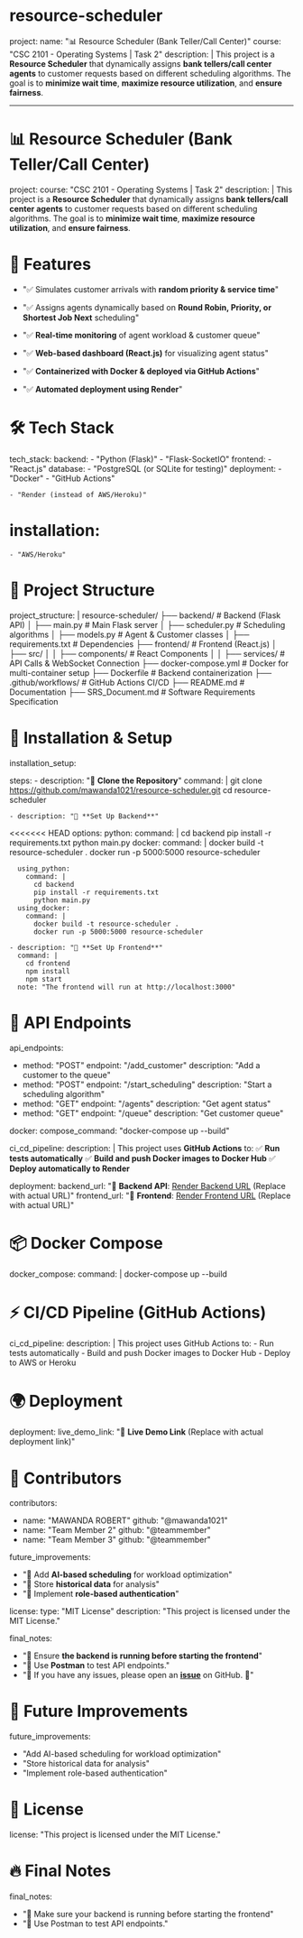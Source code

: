 
# resource-scheduler
project:
  name: "📊 Resource Scheduler (Bank Teller/Call Center)"
  course: "CSC 2101 - Operating Systems | Task 2"
  description: |
    This project is a **Resource Scheduler** that dynamically assigns **bank tellers/call center agents** 
    to customer requests based on different scheduling algorithms.
    The goal is to **minimize wait time**, **maximize resource utilization**, and **ensure fairness**.


---
# 📊 Resource Scheduler (Bank Teller/Call Center)

project:
  course: "CSC 2101 - Operating Systems | Task 2"
  description: |
    This project is a **Resource Scheduler** that dynamically assigns **bank tellers/call center agents** to customer requests based on different scheduling algorithms.
    The goal is to **minimize wait time**, **maximize resource utilization**, and **ensure fairness**.

# 🧩 Features

  - "✅ Simulates customer arrivals with **random priority & service time**"
  - "✅ Assigns agents dynamically based on **Round Robin, Priority, or Shortest Job Next** scheduling"
  - "✅ **Real-time monitoring** of agent workload & customer queue"
  - "✅ **Web-based dashboard (React.js)** for visualizing agent status"
  - "✅ **Containerized with Docker & deployed via GitHub Actions**"

  - "✅ **Automated deployment using Render**"



# 🛠 Tech Stack

tech_stack:
  backend:
    - "Python (Flask)"
    - "Flask-SocketIO"
  frontend:
    - "React.js"
  database:
    - "PostgreSQL (or SQLite for testing)"
  deployment:
    - "Docker"
    - "GitHub Actions"

    - "Render (instead of AWS/Heroku)"


installation:
=======
    - "AWS/Heroku"

# 📂 Project Structure
project_structure: |
  resource-scheduler/
  ├── backend/               # Backend (Flask API)
  │   ├── main.py            # Main Flask server
  │   ├── scheduler.py       # Scheduling algorithms
  │   ├── models.py          # Agent & Customer classes
  │   ├── requirements.txt   # Dependencies
  ├── frontend/              # Frontend (React.js)
  │   ├── src/
  │   │   ├── components/    # React Components
  │   │   ├── services/      # API Calls & WebSocket Connection
  ├── docker-compose.yml     # Docker for multi-container setup
  ├── Dockerfile             # Backend containerization
  ├── .github/workflows/     # GitHub Actions CI/CD
  ├── README.md              # Documentation
  ├── SRS_Document.md        # Software Requirements Specification

# 🚀 Installation & Setup
installation_setup:

  steps:
    - description: "🔹 **Clone the Repository**"
      command: |
        git clone https://github.com/mawanda1021/resource-scheduler.git
        cd resource-scheduler

    - description: "🔹 **Set Up Backend**"
<<<<<<< HEAD
      options:
        python:
          command: |
            cd backend
            pip install -r requirements.txt
            python main.py
        docker:
          command: |
            docker build -t resource-scheduler .
            docker run -p 5000:5000 resource-scheduler

      using_python:
        command: |
          cd backend
          pip install -r requirements.txt
          python main.py
      using_docker:
        command: |
          docker build -t resource-scheduler .
          docker run -p 5000:5000 resource-scheduler

    - description: "🔹 **Set Up Frontend**"
      command: |
        cd frontend
        npm install
        npm start
      note: "The frontend will run at http://localhost:3000"

# 📌 API Endpoints

api_endpoints:
  - method: "POST"
    endpoint: "/add_customer"
    description: "Add a customer to the queue"
  - method: "POST"
    endpoint: "/start_scheduling"
    description: "Start a scheduling algorithm"
  - method: "GET"
    endpoint: "/agents"
    description: "Get agent status"
  - method: "GET"
    endpoint: "/queue"
    description: "Get customer queue"


docker:
  compose_command: "docker-compose up --build"

ci_cd_pipeline:
  description: |
    This project uses **GitHub Actions** to:
    ✅ **Run tests automatically**
    ✅ **Build and push Docker images to Docker Hub**
    ✅ **Deploy automatically to Render**

deployment:
  backend_url: "🔗 **Backend API**: [Render Backend URL](#) (Replace with actual URL)"
  frontend_url: "🔗 **Frontend**: [Render Frontend URL](#) (Replace with actual URL)"


# 📦 Docker Compose
docker_compose:
  command: |
    docker-compose up --build

# ⚡️ CI/CD Pipeline (GitHub Actions)
ci_cd_pipeline:
  description: |
    This project uses GitHub Actions to:
    - Run tests automatically
    - Build and push Docker images to Docker Hub
    - Deploy to AWS or Heroku

# 🌍 Deployment
deployment:
  live_demo_link: "🔗 **Live Demo Link** (Replace with actual deployment link)"

# 👥 Contributors

contributors:
  - name: "MAWANDA ROBERT"
    github: "@mawanda1021"
  - name: "Team Member 2"
    github: "@teammember"
  - name: "Team Member 3"
    github: "@teammember"


future_improvements:
  - "🔹 Add **AI-based scheduling** for workload optimization"
  - "🔹 Store **historical data** for analysis"
  - "🔹 Implement **role-based authentication**"

license:
  type: "MIT License"
  description: "This project is licensed under the MIT License."

final_notes:
  - "📌 Ensure **the backend is running before starting the frontend**"
  - "📌 Use **Postman** to test API endpoints."
  - "📌 If you have any issues, please open an **[issue](https://github.com/mawanda1021/resource-scheduler/issues)** on GitHub. 🚀"

# 📌 Future Improvements
future_improvements:
  - "Add AI-based scheduling for workload optimization"
  - "Store historical data for analysis"
  - "Implement role-based authentication"

# 📝 License
license: "This project is licensed under the MIT License."

# 🔥 Final Notes
final_notes:
  - "📌 Make sure your backend is running before starting the frontend"
  - "📌 Use Postman to test API endpoints."

